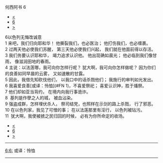 ﻿





 何西阿书 6




* [<](bible/HOS05.md)
* [6](bible/HOS.md)
* [>](bible/HOS07.md)



 
6以色列无悔改诚意  
1 来吧，我们归向耶和华！ 他撕裂我们，也必医治； 他打伤我们，也必缠裹。  
2 过两天他必使我们苏醒， 第三天他必使我们兴起， 我们就在他面前得以存活。  
3 我们务要认识耶和华， 竭力追求认识他。 他出现确如晨光； 他必临到我们像甘雨， 像滋润田地的春雨。     
4 主说：以法莲哪，我可向你怎样行呢？ 犹大啊，我可向你怎样做呢？ 因为你们的良善如同早晨的云雾， 又如速散的甘露。  
5 因此，我借先知砍伐他们， 以我口中的话杀戮他们； 我施行的审判如光发出。  
6 我喜爱良善[或译：怜恤](#FN
1)，不喜爱祭祀； 喜爱认识神，胜于燔祭。     
7 他们却如亚当背约， 在境内向我行事诡诈。  
8  基列是作孽之人的城， 被血沾染。  
9 强盗成群，怎样埋伏杀人， 祭司结党，也照样在示剑的路上杀戮， 行了邪恶。  
10 在以色列家，我见了可憎的事； 在以法莲那里有淫行， 以色列被玷污。     
11  犹大啊，我使被掳之民归回的时候， 必有为你所命定的收场。 
* [<](bible/HOS05.md)
* [6](bible/HOS.md)
* [>](bible/HOS07.md)





---


[6:6:](#V6)
或译：怜恤




---









